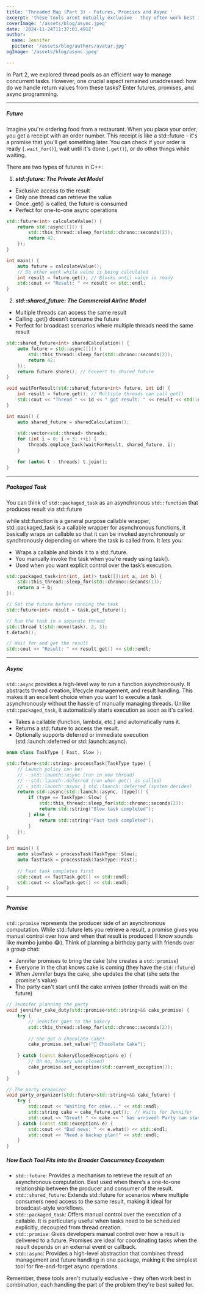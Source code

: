 ```yaml
---
title: 'Threaded Map (Part 3) - Futures, Promises and Async '
excerpt: 'these tools arent mutually exclusive - they often work best in combination'
coverImage: '/assets/blog/async.jpeg'
date: '2024-11-24T11:37:01.491Z'
author:
  name: Jennifer
  picture: '/assets/blog/authors/avatar.jpg'
ogImage: '/assets/blog/async.jpeg'

---
```


In Part 2, we explored thread pools as an efficient way to manage concurrent tasks. However, one crucial aspect remained unaddressed: how do we handle return values from these tasks? Enter futures, promises, and async programming.

---
##### Future 

Imagine you're ordering food from a restaurant. When you place your order, you get a receipt with an order number. This receipt is like a std::future - it's a promise that you'll get something later. You can check if your order is ready (`.wait_for()`), wait until it's done (`.get()`), or do other things while waiting.

There are two types of futures in C++:

1. __*std::future: The Private Jet Model*__
- Exclusive access to the result
- Only one thread can retrieve the value
- Once .get() is called, the future is consumed
- Perfect for one-to-one async operations
```cpp
std::future<int> calculateValue() {
    return std::async([]() {
        std::this_thread::sleep_for(std::chrono::seconds(2));
        return 42;
    });
}

int main() {
    auto future = calculateValue();
    // Do other work while value is being calculated
    int result = future.get(); // Blocks until value is ready
    std::cout << "Result: " << result << std::endl;
}
```

2. __*std::shared_future: The Commercial Airline Model*__
- Multiple threads can access the same result
- Calling .get() doesn't consume the future
- Perfect for broadcast scenarios where multiple threads need the same result
```cpp
std::shared_future<int> sharedCalculation() {
    auto future = std::async([]() {
        std::this_thread::sleep_for(std::chrono::seconds(2));
        return 42;
    });
    return future.share(); // Convert to shared_future
}

void waitForResult(std::shared_future<int> future, int id) {
    int result = future.get(); // Multiple threads can call get()
    std::cout << "Thread " << id << " got result: " << result << std::endl;
}

int main() {
    auto shared_future = sharedCalculation();
    
    std::vector<std::thread> threads;
    for (int i = 0; i < 3; ++i) {
        threads.emplace_back(waitForResult, shared_future, i);
    }
    
    for (auto& t : threads) t.join();
}
```

---
##### Packaged Task
You can think of `std::packaged_task` as an asynchronous `std::function` that produces result via std::future 

while std::function is a general purpose callable wrapper, std::packaged_task is a callable wrapper for asynchronous functions, it basically wraps an callable so that it can be invoked asynchronously or synchronously depending on where the task is called from. It lets you:
- Wraps a callable and binds it to a std::future.
- You manually invoke the task when you’re ready using task().
- Used when you want explicit control over the task’s execution.

```cpp
std::packaged_task<int(int, int)> task([](int a, int b) {
    std::this_thread::sleep_for(std::chrono::seconds(1));
    return a + b;
});

// Get the future before running the task
std::future<int> result = task.get_future();

// Run the task in a separate thread
std::thread t(std::move(task), 2, 3);
t.detach();

// Wait for and get the result
std::cout << "Result: " << result.get() << std::endl;
```
---
##### Async 
`std::async` provides a high-level way to run a function asynchronously. It abstracts thread creation, lifecycle management, and result handling. This makes it an excellent choice when you want to execute a task asynchronously without the hassle of manually managing threads. Unlike `std::packaged_task`, it automatically starts execution as soon as it's called.
- Takes a callable (function, lambda, etc.) and automatically runs it.
- Returns a std::future to access the result.
- Optionally supports deferred or immediate execution (std::launch::deferred or std::launch::async).

```cpp
enum class TaskType { Fast, Slow };

std::future<std::string> processTask(TaskType type) {
    // Launch policy can be:
    // - std::launch::async (run in new thread)
    // - std::launch::deferred (run when get() is called)
    // - std::launch::async | std::launch::deferred (system decides)
    return std::async(std::launch::async, [type]() {
        if (type == TaskType::Slow) {
            std::this_thread::sleep_for(std::chrono::seconds(2));
            return std::string("Slow task completed");
        } else {
            return std::string("Fast task completed");
        }
    });
}

int main() {
    auto slowTask = processTask(TaskType::Slow);
    auto fastTask = processTask(TaskType::Fast);
    
    // Fast task completes first
    std::cout << fastTask.get() << std::endl;
    std::cout << slowTask.get() << std::endl;
}
```
---
##### Promise 
`std::promise` represents the producer side of an asynchronous computation. While std::future lets you retrieve a result, a promise gives you manual control over how and when that result is produced (I know sounds like mumbo jumbo 😂).
Think of planning a birthday party with friends over a group chat:
- Jennifer promises to bring the cake (she creates a `std::promise`)
- Everyone in the chat knows cake is coming (they have the `std::future`)
- When Jennifer buys the cake, she updates the chat (she sets the promise's value)
- The party can't start until the cake arrives (other threads wait on the future)
```cpp
// Jennifer planning the party
void jennifer_cake_duty(std::promise<std::string>&& cake_promise) {
    try {
        // Jennifer goes to the bakery
        std::this_thread::sleep_for(std::chrono::seconds(2));
        
        // She got a chocolate cake!
        cake_promise.set_value("🎂 Chocolate Cake");
        
    } catch (const BakeryClosedException& e) {
        // Oh no, bakery was closed!
        cake_promise.set_exception(std::current_exception());
    }
}

// The party organizer
void party_organizer(std::future<std::string>&& cake_future) {
    try {
        std::cout << "Waiting for cake..." << std::endl;
        std::string cake = cake_future.get();  // Waits for Jennifer
        std::cout << "Great! " << cake << " has arrived! Party can start!" << std::endl;
    } catch (const std::exception& e) {
        std::cout << "Bad news: " << e.what() << std::endl;
        std::cout << "Need a backup plan!" << std::endl;
    }
}
```

##### How Each Tool Fits into the Broader Concurrency Ecosystem
- `std::future`: Provides a mechanism to retrieve the result of an asynchronous computation. Best used when there’s a one-to-one relationship between the producer and consumer of the result.
- `std::shared_future`: Extends std::future for scenarios where multiple consumers need access to the same result, making it ideal for broadcast-style workflows.
- `std::packaged_task`: Offers manual control over the execution of a callable. It is particularly useful when tasks need to be scheduled explicitly, decoupled from thread creation.
- `std::promise`: Gives developers manual control over how a result is delivered to a future. Promises are ideal for coordinating tasks when the result depends on an external event or callback.
- `std::async`: Provides a high-level abstraction that combines thread management and future handling in one package, making it the simplest tool for fire-and-forget async operations.

Remember, these tools aren't mutually exclusive - they often work best in combination, each handling the part of the problem they're best suited for.
